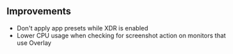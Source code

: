 ## Improvements

* Don't apply app presets while XDR is enabled
* Lower CPU usage when checking for screenshot action on monitors that use Overlay